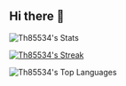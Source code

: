 ## Hi there 👋

<!--
**Th85534/Th85534** is a ✨ _special_ ✨ repository because its `README.md` (this file) appears on your GitHub profile.

Here are some ideas to get you started:

- 🔭 I’m currently working on ...
- 🌱 I’m currently learning ...
- 👯 I’m looking to collaborate on ...
- 🤔 I’m looking for help with ...
- 💬 Ask me about ...
- 📫 How to reach me: ...
- 😄 Pronouns: ...
- ⚡ Fun fact: ...
-->
![Th85534's Stats](https://github-readme-stats.vercel.app/api?username=Th85534&theme=tokyonight&show_icons=true&hide_border=true&count_private=false)

[![Th85534's Streak](https://streak-stats.demolab.com?user=Th85534&theme=tokyonight)](https://git.io/streak-stats)

![Th85534's Top Languages](https://github-readme-stats.vercel.app/api/top-langs/?username=Th85534&theme=tokyonight&show_icons=true&hide_border=true&layout=compact)
